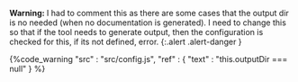 **Warning:**
I had to comment this as there are some cases that the output dir is no needed (when no documentation is generated).
I need to change this so that if the tool needs to generate output, then the configuration is checked for this, if its
not defined, error.
{:.alert .alert-danger }

{%code_warning
    "src" : "src/config.js",
    "ref" : {
        "text" : "this.outputDir === null"
    }
%}
